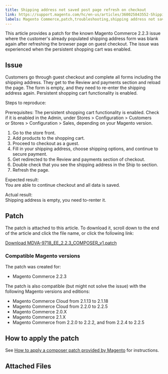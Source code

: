 ```yaml
---
title: Shipping address not saved post page refresh on checkout 
link: https://support.magento.com/hc/en-us/articles/360025843552-Shipping-address-not-saved-post-page-refresh-on-checkout-
labels: Magento Commerce,patch,troubleshooting,shipping address not saved,known issues,2.2.3
---
```


<p>This article provides a patch for the known Magento Commerce 2.2.3 issue where the customer's already populated shipping address form was blank again after refreshing the browser page on guest checkout. The issue was experienced when the persistent shopping cart was enabled.</p>
<h2>Issue</h2>
<p>Customers go through guest checkout and complete all forms including the shipping address. They get to the Review and payments section and reload the page. The form is empty, and they need to re-enter the shipping address again. Persistent shopping cart functionality is enabled.</p>
<p>Steps to reproduce:</p>
<p>Prerequisites: The persistent shopping cart functionality is enabled. Check if it is enabled in the Admin, under Stores &gt; Configuration &gt; Customers or Stores &gt; Configuration &gt; Sales, depending on your Magento version.</p>
<ol>
<li>Go to the store front.</li>
<li>Add products to the shopping cart.</li>
<li>Proceed to checkout as a guest.</li>
<li>Fill in your shipping address, choose shipping options, and continue to secure payment.</li>
<li>Get redirected to the Review and payments section of checkout.</li>
<li>Double check that you see the shipping address in the Ship to section.</li>
<li>Refresh the page.</li>
</ol>
<p>Expected result:<br/> You are able to continue checkout and all data is saved.</p>
<p>Actual result:<br/> Shipping address is empty, you need to-renter it.</p>
<h2>Patch</h2>
<p>The patch is attached to this article. To download it, scroll down to the end of the article and click the file name, or click the following link:</p>
<p><a href="https://support.magento.com/hc/en-us/article_attachments/360025238631/MDVA-9718_EE_2.2.3_COMPOSER_v1.patch">Download MDVA-9718_EE_2.2.3_COMPOSER_v1.patch</a></p>
<h3>Compatible Magento versions</h3>
<p>The patch was created for:</p>
<ul>
<li>Magento Commerce 2.2.3</li>
</ul>
<p>The patch is also compatible (but might not solve the issue) with the following Magento versions and editions:</p>
<ul>
<li>Magento Commerce Cloud from 2.1.13 to 2.1.18</li>
<li>Magento Commerce Cloud from 2.2.0 to 2.2.5</li>
<li>Magento Commerce 2.0.X</li>
<li>Magento Commerce 2.1.X</li>
<li>Magento Commerce from 2.2.0 to 2.2.2, and from 2.2.4 to 2.2.5</li>
</ul>
<h2>How to apply the patch</h2>
<p>See <a href="https://support.magento.com/hc/en-us/articles/360028367731">How to apply a composer patch provided by Magento</a> for instructions.</p>
<h2>Attached Files</h2>